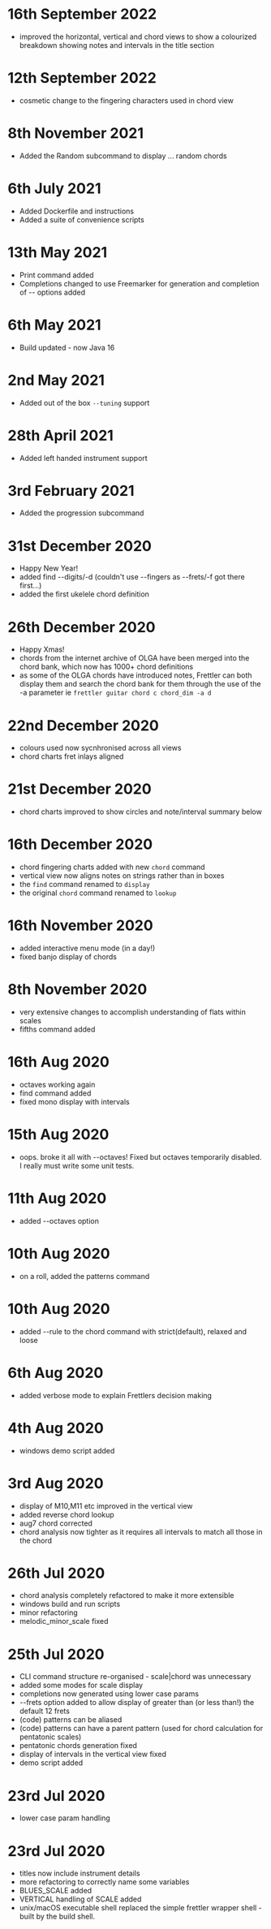 # 16th September 2022
- improved the horizontal, vertical and chord views to show a colourized breakdown showing notes and intervals in the title section

# 12th September 2022
- cosmetic change to the fingering characters used in chord view

# 8th November 2021
- Added the Random subcommand to display ... random chords

# 6th July 2021
- Added Dockerfile and instructions
- Added a suite of convenience scripts

# 13th May 2021
- Print command added
- Completions changed to use Freemarker for generation and completion of -- options added

# 6th May 2021
- Build updated - now Java 16

# 2nd May 2021
- Added out of the box `--tuning` support

# 28th April 2021
- Added left handed instrument support

# 3rd February 2021
- Added the progression subcommand

# 31st December 2020
- Happy New Year!
- added find --digits/-d (couldn't use --fingers as --frets/-f got there first...)
- added the first ukelele chord definition

# 26th December 2020
- Happy Xmas!
- chords from the internet archive of OLGA have been merged into the chord bank, which now has 1000+ chord definitions
- as some of the OLGA chords have introduced notes, Frettler can both display them and search the chord bank for them
through the use of the -a parameter ie `frettler guitar chord c chord_dim -a d`

# 22nd December 2020
- colours used now sycnhronised across all views
- chord charts fret inlays aligned

# 21st December 2020
- chord charts improved to show circles and note/interval summary below

# 16th December 2020
- chord fingering charts added with new `chord` command
- vertical view now aligns notes on strings rather than in boxes
- the `find` command renamed to `display`
- the original `chord` command renamed to `lookup`

# 16th November 2020
- added interactive menu mode (in a day!)
- fixed banjo display of chords

# 8th November 2020
- very extensive changes to accomplish understanding of flats within scales
- fifths command added

# 16th Aug 2020
- octaves working again
- find command added
- fixed mono display with intervals

# 15th Aug 2020
- oops. broke it all with --octaves! Fixed but octaves temporarily disabled. I really must write some unit tests.

# 11th Aug 2020
- added --octaves option

# 10th Aug 2020
- on a roll, added the patterns command

# 10th Aug 2020
- added --rule to the chord command with strict(default), relaxed and loose

# 6th Aug 2020
- added verbose mode to explain Frettlers decision making

# 4th Aug 2020
- windows demo script added

# 3rd Aug 2020
- display of M10,M11 etc improved in the vertical view
- added reverse chord lookup
- aug7 chord corrected
- chord analysis now tighter as it requires all intervals to match all those in the chord

# 26th Jul 2020
- chord analysis completely refactored to make it more extensible
- windows build and run scripts
- minor refactoring
- melodic_minor_scale fixed

# 25th Jul 2020
- CLI command structure re-organised - scale|chord was unnecessary
- added some modes for scale display
- completions now generated using lower case params
- --frets option added to allow display of greater than (or less than!) the default 12 frets 
- (code) patterns can be aliased
- (code) patterns can have a parent pattern (used for chord calculation for pentatonic scales)
- pentatonic chords generation fixed
- display of intervals in the vertical view fixed
- demo script added

# 23rd Jul 2020
- lower case param handling

# 23rd Jul 2020
- titles now include instrument details
- more refactoring to correctly name some variables
- BLUES_SCALE added
- VERTICAL handling of SCALE added
- unix/macOS executable shell replaced the simple frettler wrapper shell - built by the build shell. 
